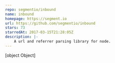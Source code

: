 ```yaml
---
repo: segmentio/inbound
name: inbound
homepage: https://segment.io
url: https://github.com/segmentio/inbound
stars: 73
starredAt: 2017-03-15T21:28:05Z
description: |-
    A url and referrer parsing library for node.
---
```


[object Object]
